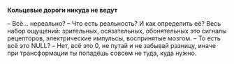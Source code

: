 **Кольцевые дороги никуда не ведут**

– Всё... нереально?
– Что есть реальность? И как определить её? Весь набор ощущений: зрительных, осязательных, обонятельных это сигналы рецепторов, электрические импульсы, воспринятые мозгом.
– То есть всё это NULL?
– Нет, всё это 0, не путай и не забывай разницу, иначе при трансформации ты попадёшь совсем не туда, куда нужно.